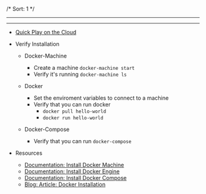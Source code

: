 /*
Sort: 1
*/

---
---
- [Quick Play on the Cloud](http://training.play-with-docker.com)
- Verify Installation
    - Docker-Machine
        - Create a machine `docker-machine start`
        - Verify it's running `docker-machine ls`

    - Docker
        - Set the enviroment variables to connect to a machine
        - Verify that you can run docker
            - `docker pull hello-world`
            - `docker run hello-world`

    - Docker-Compose
        - Verify that you can run `docker-compose`

- Resources
    - [Documentation: Install Docker Machine](https://docs.docker.com/machine/install-machine/)
    - [Documentation: Install Docker Engine](https://docs.docker.com/engine/installation/)
    - [Documentation: Install Docker Compose](https://docs.docker.com/compose/install/)
    - [Blog: Article: Docker Installation](https://rominirani.com/docker-tutorial-series-part-1-installation-7cced0a69353)
